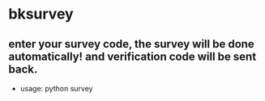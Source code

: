 # bksurvey

## enter your survey code, the survey will be done automatically! and verification code will be sent back.

* usage: python survey

